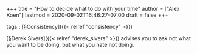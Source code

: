+++
title = "How to decide what to do with your time"
author = ["Alex Koen"]
lastmod = 2020-09-02T16:46:27-07:00
draft = false
+++

tags
: [§Consistency]({{< relref "consistency" >}})


[§Derek Sivers]({{< relref "derek_sivers" >}}) <span class="underline">advises you to ask not what you want to be doing, but what you hate not doing.</span>
